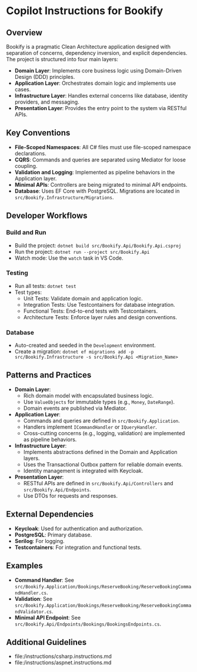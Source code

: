 # Copilot Instructions for Bookify

## Overview
Bookify is a pragmatic Clean Architecture application designed with separation of concerns, dependency inversion, and explicit dependencies. The project is structured into four main layers:

- **Domain Layer**: Implements core business logic using Domain-Driven Design (DDD) principles.
- **Application Layer**: Orchestrates domain logic and implements use cases.
- **Infrastructure Layer**: Handles external concerns like database, identity providers, and messaging.
- **Presentation Layer**: Provides the entry point to the system via RESTful APIs.

## Key Conventions
- **File-Scoped Namespaces**: All C# files must use file-scoped namespace declarations.
- **CQRS**: Commands and queries are separated using Mediator for loose coupling.
- **Validation and Logging**: Implemented as pipeline behaviors in the Application layer.
- **Minimal APIs**: Controllers are being migrated to minimal API endpoints.
- **Database**: Uses EF Core with PostgreSQL. Migrations are located in `src/Bookify.Infrastructure/Migrations`.

## Developer Workflows
### Build and Run
- Build the project: `dotnet build src/Bookify.Api/Bookify.Api.csproj`
- Run the project: `dotnet run --project src/Bookify.Api`
- Watch mode: Use the `watch` task in VS Code.

### Testing
- Run all tests: `dotnet test`
- Test types:
  - Unit Tests: Validate domain and application logic.
  - Integration Tests: Use Testcontainers for database integration.
  - Functional Tests: End-to-end tests with Testcontainers.
  - Architecture Tests: Enforce layer rules and design conventions.

### Database
- Auto-created and seeded in the `Development` environment.
- Create a migration: `dotnet ef migrations add -p src/Bookify.Infrastructure -s src/Bookify.Api <Migration_Name>`

## Patterns and Practices
- **Domain Layer**:
  - Rich domain model with encapsulated business logic.
  - Use `ValueObjects` for immutable types (e.g., `Money`, `DateRange`).
  - Domain events are published via Mediator.
- **Application Layer**:
  - Commands and queries are defined in `src/Bookify.Application`.
  - Handlers implement `ICommandHandler` or `IQueryHandler`.
  - Cross-cutting concerns (e.g., logging, validation) are implemented as pipeline behaviors.
- **Infrastructure Layer**:
  - Implements abstractions defined in the Domain and Application layers.
  - Uses the Transactional Outbox pattern for reliable domain events.
  - Identity management is integrated with Keycloak.
- **Presentation Layer**:
  - RESTful APIs are defined in `src/Bookify.Api/Controllers` and `src/Bookify.Api/Endpoints`.
  - Use DTOs for requests and responses.

## External Dependencies
- **Keycloak**: Used for authentication and authorization.
- **PostgreSQL**: Primary database.
- **Serilog**: For logging.
- **Testcontainers**: For integration and functional tests.

## Examples
- **Command Handler**: See `src/Bookify.Application/Bookings/ReserveBooking/ReserveBookingCommandHandler.cs`.
- **Validation**: See `src/Bookify.Application/Bookings/ReserveBooking/ReserveBookingCommandValidator.cs`.
- **Minimal API Endpoint**: See `src/Bookify.Api/Endpoints/Bookings/BookingsEndpoints.cs`.

## Additional Guidelines

- file:/instructions/csharp.instructions.md
- file:/instructions/aspnet.instructions.md
